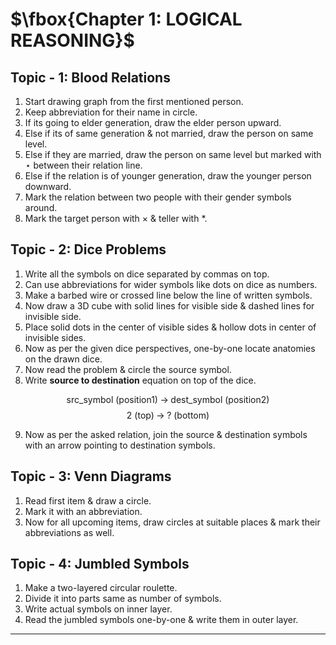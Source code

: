 # $\fbox{Chapter 1: LOGICAL REASONING}$





## **Topic - 1: Blood Relations**

1. Start drawing graph from the first mentioned person.
2. Keep abbreviation for their name in circle.
3. If its going to elder generation, draw the elder person upward.
4. Else if its of same generation & not married, draw the person on same level.
5. Else if they are married, draw the person on same level but marked with $\star$ between their relation line.
6. Else if the relation is of younger generation, draw the younger person downward.
7. Mark the relation between two people with their gender symbols around.
8. Mark the target person with $\times$ & teller with $*$.



## **Topic - 2: Dice Problems**

1. Write all the symbols on dice separated by commas on top.
2. Can use abbreviations for wider symbols like dots on dice as numbers.
3. Make a barbed wire or crossed line below the line of written symbols.
4. Now draw a 3D cube with solid lines for visible side & dashed lines for invisible side.
5. Place solid dots in the center of visible sides & hollow dots in center of invisible sides.
6. Now as per the given dice perspectives, one-by-one locate anatomies on the drawn dice.
7. Now read the problem & circle the source symbol.
8. Write **source to destination** equation on top of the dice.

$$ \text{src\_symbol (position1)}\;\rightarrow\;\text{dest\_symbol (position2)} $$
$$ \text{2 (top)}\;\rightarrow\;\text{? (bottom)} $$

9. Now as per the asked relation, join the source & destination symbols with an arrow pointing to destination symbols.



## **Topic - 3: Venn Diagrams**

1. Read first item & draw a circle.
2. Mark it with an abbreviation.
3. Now for all upcoming items, draw circles at suitable places & mark their abbreviations as well.



## **Topic - 4: Jumbled Symbols**

1. Make a two-layered circular roulette.
2. Divide it into parts same as number of symbols.
3. Write actual symbols on inner layer.
4. Read the jumbled symbols one-by-one & write them in outer layer.

---
